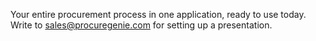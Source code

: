 Your entire procurement process in one application, ready to use today.  Write to sales@procuregenie.com for setting up a presentation.

